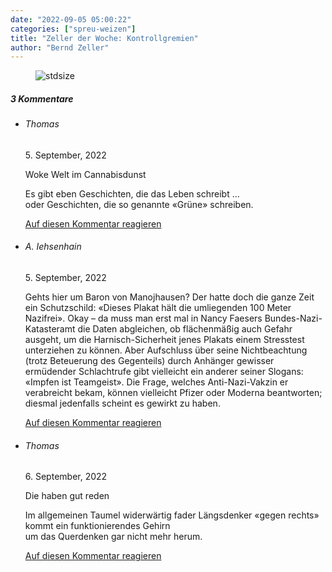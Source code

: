 ```yaml
---
date: "2022-09-05 05:00:22"
categories: ["spreu-weizen"]
title: "Zeller der Woche: Kontrollgremien"
author: "Bernd Zeller"
---
```



<figure>
<img src="https://www.publicomag.com/wp-content/uploads/2022/09/Kontrollgremien.jpg" alt=stdsize>
</figure>


<!--more-->
<h5 class="comments-h">
3 Kommentare </h5>
<ul class="commentlist">
<li class="comment even thread-even depth-1 clearfix" id="li-comment-118604">
<h6 class="author">Thomas</h6> <span class="date">5. September, 2022</span>



Woke Welt im Cannabisdunst

Es gibt eben Geschichten, die das Leben schreibt &#8230;<br>
oder Geschichten, die so genannte «Grüne» schreiben.

<a rel="nofollow" class="comment-reply-link" href="#comment-118604" data-commentid="118604" data-postid="16044" data-belowelement="comment-118604" data-respondelement="respond" data-replyto="Antworte auf Thomas" aria-label="Antworte auf Thomas">Auf diesen Kommentar reagieren</a> 


</li>
<li class="comment odd alt thread-odd thread-alt depth-1 clearfix" id="li-comment-118605">
<h6 class="author">A. Iehsenhain</h6> <span class="date">5. September, 2022</span>



Gehts hier um Baron von Manojhausen? Der hatte doch die ganze Zeit ein Schutzschild: «Dieses Plakat hält die umliegenden 100 Meter Nazifrei». Okay &#8211; da muss man erst mal in Nancy Faesers Bundes-Nazi-Katasteramt die Daten abgleichen, ob flächenmäßig auch Gefahr ausgeht, um die Harnisch-Sicherheit jenes Plakats einem Stresstest unterziehen zu können. Aber Aufschluss über seine Nichtbeachtung (trotz Beteuerung des Gegenteils) durch Anhänger gewisser ermüdender Schlachtrufe gibt vielleicht ein anderer seiner Slogans: «Impfen ist Teamgeist». Die Frage, welches Anti-Nazi-Vakzin er verabreicht bekam, können vielleicht Pfizer oder Moderna beantworten; diesmal jedenfalls scheint es gewirkt zu haben.

<a rel="nofollow" class="comment-reply-link" href="#comment-118605" data-commentid="118605" data-postid="16044" data-belowelement="comment-118605" data-respondelement="respond" data-replyto="Antworte auf A. Iehsenhain" aria-label="Antworte auf A. Iehsenhain">Auf diesen Kommentar reagieren</a> 


</li>
<li class="comment even thread-even depth-1 clearfix" id="li-comment-118607">
<h6 class="author">Thomas</h6> <span class="date">6. September, 2022</span>



Die haben gut reden

Im allgemeinen Taumel widerwärtig fader Längsdenker «gegen rechts»<br>
kommt ein funktionierendes Gehirn<br>
um das Querdenken gar nicht mehr herum.

<a rel="nofollow" class="comment-reply-link" href="#comment-118607" data-commentid="118607" data-postid="16044" data-belowelement="comment-118607" data-respondelement="respond" data-replyto="Antworte auf Thomas" aria-label="Antworte auf Thomas">Auf diesen Kommentar reagieren</a> 


</li>
</ul>
